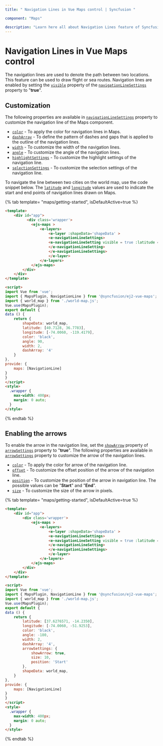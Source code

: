 ```yaml
---
title: " Navigation Lines in Vue Maps control | Syncfusion "

component: "Maps"

description: "Learn here all about Navigation Lines feature of Syncfusion Vue Maps control and more."
---
```


# Navigation Lines in Vue Maps control

The navigation lines are used to denote the path between two locations. This feature can be used to draw flight or sea routes. Navigation lines are enabled by setting the [`visible`](../api/maps/navigationLineSettingsModel/#visible) property of the [`navigationLineSettings`](../api/maps/navigationLineSettingsModel) property to "**true**".

## Customization

The following properties are available in [`navigationLineSettings`](../api/maps/navigationLineSettingsModel/) property to customize the navigation line of the Maps component.

* [`color`](../api/maps/navigationLineSettingsModel/#color) - To apply the color for navigation lines in Maps.
* [`dashArray`](../api/maps/navigationLineSettingsModel/#dasharray) - To define the pattern of dashes and gaps that is applied to the outline of the navigation lines.
* [`width`](../api/maps/navigationLineSettingsModel/#width) - To customize the width of the navigation lines.
* [`angle`](../api/maps/navigationLineSettingsModel/#angle) - To customize the angle of the navigation lines.
* [`highlightSettings`](../api/maps/navigationLineSettingsModel/#highlightsettings) - To customize the highlight settings of the navigation line.
* [`selectionSettings`](../api/maps/navigationLineSettingsModel/#selectionsettings) - To customize the selection settings of the navigation line.

To navigate the line between two cities on the world map, use the code snippet below. The [`latitude`](../api/maps/navigationLineSettingsModel/#latitude) and [`longitude`](../api/maps/navigationLineSettingsModel/#longitude) values are used to indicate the start and end points of navigation lines drawn on Maps.

{% tab template= "maps/getting-started", isDefaultActive=true %}

```html
<template>
    <div id="app">
          <div class='wrapper'>
            <ejs-maps >
                <e-layers>
                    <e-layer :shapeData='shapeData' >
                    <e-navigationLineSettings>
                    <e-navigationLineSetting visible = true :latitude ='latitude' :longitude ='longitude' :color ='color' :angle ='angle' :width="width" :dashArray='dashArray' >
                    </e-navigationLineSetting>
                    </e-navigationLineSettings>
                    </e-layer>
                </e-layers>
            </ejs-maps>
        </div>
    </div>
</template>

<script>
import Vue from 'vue';
import { MapsPlugin, NavigationLine } from '@syncfusion/ej2-vue-maps';
import { world_map } from './world-map.js';
Vue.use(MapsPlugin);
export default {
data () {
    return {
        shapeData: world_map,
        latitude: [40.7128, 36.7783],
        longitude: [-74.0060, -119.4179],
        color: 'black',
        angle: 90,
        width: 2,
        dashArray: '4'
    }
},
provide: {
    maps: [NavigationLine]
}
}
</script>
<style>
  .wrapper {
    max-width: 400px;
    margin: 0 auto;
  }
</style>
```

{% endtab %}

## Enabling the arrows

To enable the arrow in the navigation line, set the [`showArrow`](../api/maps/arrowModel/#showarrow) property of [`arrowSettings`](../api/maps/navigationLineSettingsModel/#arrowsettings) property to "**true**". The following properties are available in [`arrowSettings`](../api/maps/navigationLineSettingsModel/#arrowsettings) property to customize the arrow of the navigation lines.

* [`color`](../api/maps/arrowModel/#color) - To apply the color for arrow of the navigation line.
* [`offset`](../api/maps/arrowModel/#offset) - To customize the offset position of the arrow of the navigation line.
* [`position`](../api/maps/arrowModel/#position) - To customize the position of the arrow in navigation line. The possible values can be "**Start**" and "**End**".
* [`size`](../api/maps/arrowModel/#size) - To customize the size of the arrow in pixels.

{% tab template= "maps/getting-started", isDefaultActive=true %}

```html
<template>
    <div id="app">
        <div class='wrapper'>
            <ejs-maps >
                <e-layers>
                    <e-layer :shapeData='shapeData' >
                    <e-navigationLineSettings>
                    <e-navigationLineSetting visible = true :latitude ='latitude' :longitude ='longitude' :color ='color' :angle ='angle' :width="width" :dashArray='dashArray' :arrowSettings = 'arrowSettings' >
                    </e-navigationLineSetting>
                    </e-navigationLineSettings>
                    </e-layer>
                </e-layers>
            </ejs-maps>
        </div>
    </div>
</template>

<script>
import Vue from 'vue';
import { MapsPlugin, NavigationLine } from '@syncfusion/ej2-vue-maps';
import { world_map } from './world-map.js';
Vue.use(MapsPlugin);
export default {
data () {
    return {
        latitude: [37.6276571, -14.2350],
        longitude: [-74.0060, -51.9253],
        color: 'black',
        angle: -180,
        width: 2,
        dashArray: '4',
        arrowSettings: {
            showArrow: true,
            size: 10,
            position: 'Start'
        },
        shapeData: world_map,
    }
},
provide: {
    maps: [NavigationLine]
}
}
</script>
<style>
  .wrapper {
    max-width: 400px;
    margin: 0 auto;
  }
</style>
```

{% endtab %}